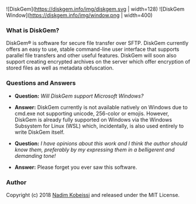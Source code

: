 ![DiskGem](https://diskgem.info/img/diskgem.svg | width=128)
![DiskGem Window](https://diskgem.info/img/window.png | width=400)

### What is DiskGem?
DiskGem® is software for secure file transfer over SFTP. 
DiskGem currently offers an easy to use, stable command-line user interface that supports parallel file transfers and other useful features. DiskGem will soon also support creating encrypted archives on the server which offer encryption of stored files as well as metadata obfuscation.

### Questions and Answers

- **Question:** _Will DiskGem support Microsoft Windows?_
- **Answer:** DiskGem currently is not available natively on Windows due to cmd.exe not supporting unicode, 256-color or emojis. However, DiskGem is already fully supported on Windows via the Windows Subsystem for Linux (WSL) which, incidentally, is also used entirely to write DiskGem itself.

- **Question:** _I have opinions about this work and I think the author should know them, preferably by my expressing them in a belligerent and demanding tone!_
- **Answer:** Please forget you ever saw this software.

### Author
Copyright (c) 2018 [Nadim Kobeissi](https://nadim.computer) and released under the MIT License.
